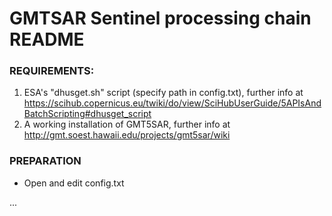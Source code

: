 # GMTSAR Sentinel processing chain README

### REQUIREMENTS:
1. ESA's "dhusget.sh" script (specify path in config.txt), further info at
   https://scihub.copernicus.eu/twiki/do/view/SciHubUserGuide/5APIsAndBatchScripting#dhusget_script
2. A working installation of GMT5SAR, further info at
   http://gmt.soest.hawaii.edu/projects/gmt5sar/wiki

### PREPARATION
- Open and edit config.txt

...
